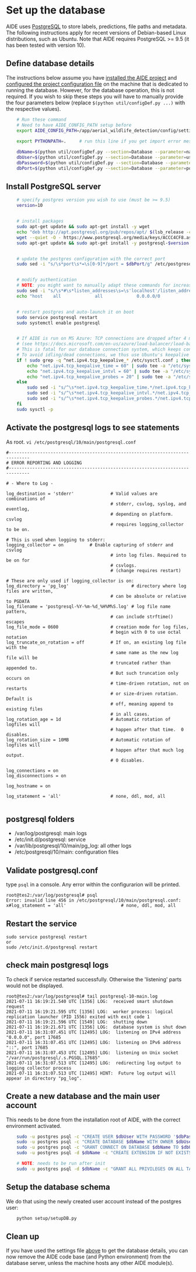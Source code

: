 # Set up the database

AIDE uses [PostgreSQL](https://www.postgresql.org/) to store labels, predictions, file paths and metadata. The following instructions apply for recent versions of Debian-based Linux distributions, such as Ubuntu.
Note that AIDE requires PostgreSQL >= 9.5 (it has been tested with version 10).

## Define database details

The instructions below assume you have [installed the AIDE project](install.md) and [configured the project configuration file](configure_settings.md) on the machine that is dedicated to running the database.
However, for the database operation, this is not required. If you wish to skip these steps you will have to manually provide the four parameters below (replace `$(python util/configDef.py ...)` with the respective values).

```bash
    # Run these command
    # Need to have AIDE_CONFIG_PATH setup before
    export AIDE_CONFIG_PATH=/app/aerial_wildlife_detection/config/settings.ini
    
    export PYTHONPATH=.     # run this line if you get import error messages

    dbName=$(python util/configDef.py --section=Database --parameter=name)
    dbUser=$(python util/configDef.py --section=Database --parameter=user)
    dbPassword=$(python util/configDef.py --section=Database --parameter=password)
    dbPort=$(python util/configDef.py --section=Database --parameter=port)
```


## Install PostgreSQL server

```bash
    # specify postgres version you wish to use (must be >= 9.5)
    version=10


    # install packages
    sudo apt-get update && sudo apt-get install -y wget
    echo "deb http://apt.postgresql.org/pub/repos/apt/ $(lsb_release -cs)-pgdg main" | sudo tee /etc/apt/sources.list.d/pgdg.list
    wget --quiet -O - https://www.postgresql.org/media/keys/ACCC4CF8.asc | sudo apt-key add -
    sudo apt-get update && sudo apt-get install -y postgresql-$version


    # update the postgres configuration with the correct port
    sudo sed -i "s/\s*port\s*=\s[0-9]*/port = $dbPort/g" /etc/postgresql/$version/main/postgresql.conf


    # modify authentication
    # NOTE: you might want to manually adapt these commands for increased security; the following makes postgres listen to all global connections
    sudo sed -i "s/\s*#\s*listen_addresses\s=\s'localhost'/listen_addresses = '\*'/g" /etc/postgresql/$version/main/postgresql.conf
    echo "host    all             all             0.0.0.0/0               md5" | sudo tee -a /etc/postgresql/$version/main/pg_hba.conf > /dev/null


    # restart postgres and auto-launch it on boot
    sudo service postgresql restart
    sudo systemctl enable postgresql


    # If AIDE is run on MS Azure: TCP connections are dropped after 4 minutes of inactivity
    # (see https://docs.microsoft.com/en-us/azure/load-balancer/load-balancer-outbound-connections#idletimeout)
    # This is fatal for our database connection system, which keeps connections open.
    # To avoid idling/dead connections, we thus use Ubuntu's keepalive timer:
    if ! sudo grep -q ^net.ipv4.tcp_keepalive_* /etc/sysctl.conf ; then
        echo "net.ipv4.tcp_keepalive_time = 60" | sudo tee -a "/etc/sysctl.conf" > /dev/null
        echo "net.ipv4.tcp_keepalive_intvl = 60" | sudo tee -a "/etc/sysctl.conf" > /dev/null
        echo "net.ipv4.tcp_keepalive_probes = 20" | sudo tee -a "/etc/sysctl.conf" > /dev/null
    else
        sudo sed -i "s/^\s*net.ipv4.tcp_keepalive_time.*/net.ipv4.tcp_keepalive_time = 60 /g" /etc/sysctl.conf
        sudo sed -i "s/^\s*net.ipv4.tcp_keepalive_intvl.*/net.ipv4.tcp_keepalive_intvl = 60 /g" /etc/sysctl.conf
        sudo sed -i "s/^\s*net.ipv4.tcp_keepalive_probes.*/net.ipv4.tcp_keepalive_probes = 20 /g" /etc/sysctl.conf
    fi
    sudo sysctl -p
```

## Activate the postgresql logs to see statements
As root.
`vi /etc/postgresql/10/main/postgresql.conf`

```
#------------------------------------------------------------------------------
# ERROR REPORTING AND LOGGING
#------------------------------------------------------------------------------

# - Where to Log -

log_destination = 'stderr'              # Valid values are combinations of
                                        # stderr, csvlog, syslog, and eventlog,
                                        # depending on platform.  csvlog
                                        # requires logging_collector to be on.

# This is used when logging to stderr:
logging_collector = on          # Enable capturing of stderr and csvlog
                                        # into log files. Required to be on for
                                        # csvlogs.
                                        # (change requires restart)

# These are only used if logging_collector is on:
log_directory = 'pg_log'                        # directory where log files are written,
                                        # can be absolute or relative to PGDATA
log_filename = 'postgresql-%Y-%m-%d_%H%M%S.log' # log file name pattern,
                                        # can include strftime() escapes
log_file_mode = 0600                    # creation mode for log files,
                                        # begin with 0 to use octal notation
log_truncate_on_rotation = off          # If on, an existing log file with the
                                        # same name as the new log file will be
                                        # truncated rather than appended to.
                                        # But such truncation only occurs on
                                        # time-driven rotation, not on restarts
                                        # or size-driven rotation.  Default is
                                        # off, meaning append to existing files
                                        # in all cases.
log_rotation_age = 1d                   # Automatic rotation of logfiles will
                                        # happen after that time.  0 disables.
log_rotation_size = 10MB                # Automatic rotation of logfiles will
                                        # happen after that much log output.
                                        # 0 disables.

log_connections = on
log_disconnections = on

log_hostname = on

log_statement = 'all'                   # none, ddl, mod, all


```

## postgresql folders
* /var/log/postgresql: main logs
* /etc/init.d/postgresql: service
* /var/lib/postgresql/10/main/pg_log: all other logs
* /etc/postgresql/10/main: configuration files


## Validate postgresql.conf
type `psql` in a console. Any error within the configurarion will be printed. 

```
root@tes2:/var/log/postgresql# psql
Error: invalid line 456 in /etc/postgresql/10/main/postgresql.conf: x#log_statement = 'all'                     # none, ddl, mod, all
```

## Restart the service
```
sudo service postgresql restart
or
sudo /etc/init.d/postgresql restart
```

## check main postgresql logs

To check if service restarted successfully. Otherwise the 'listening' parts would not be displayed. 

```
root@tes2:/var/log/postgresql# tail postgresql-10-main.log
2021-07-11 16:19:21.540 UTC [1356] LOG:  received smart shutdown request
2021-07-11 16:19:21.595 UTC [1356] LOG:  worker process: logical replication launcher (PID 1556) exited with exit code 1
2021-07-11 16:19:21.596 UTC [1549] LOG:  shutting down
2021-07-11 16:19:21.671 UTC [1356] LOG:  database system is shut down
2021-07-11 16:31:07.451 UTC [12495] LOG:  listening on IPv4 address "0.0.0.0", port 17685
2021-07-11 16:31:07.451 UTC [12495] LOG:  listening on IPv6 address "::", port 17685
2021-07-11 16:31:07.453 UTC [12495] LOG:  listening on Unix socket "/var/run/postgresql/.s.PGSQL.17685"
2021-07-11 16:31:07.513 UTC [12495] LOG:  redirecting log output to logging collector process
2021-07-11 16:31:07.513 UTC [12495] HINT:  Future log output will appear in directory "pg_log".
```


## Create a new database and the main user account
This needs to be done from the installation root of AIDE, with the correct environment activated.

```bash
    sudo -u postgres psql -c "CREATE USER $dbUser WITH PASSWORD '$dbPassword';"
    sudo -u postgres psql -c "CREATE DATABASE $dbName WITH OWNER $dbUser CONNECTION LIMIT -1;"
    sudo -u postgres psql -c "GRANT CONNECT ON DATABASE $dbName TO $dbUser;"
    sudo -u postgres psql -d $dbName -c "CREATE EXTENSION IF NOT EXISTS \"uuid-ossp\";"

    # NOTE: needs to be run after init
    sudo -u postgres psql -d $dbName -c "GRANT ALL PRIVILEGES ON ALL TABLES IN SCHEMA public TO $dbUser;"
```


## Setup the database schema
We do that using the newly created user account instead of the postgres user:

```bash
    python setup/setupDB.py
```


## Clean up

If you have used the settings file [above](#define-database-details) to get the database details, you can now remove the AIDE code base (and Python environment) from the database server, unless the machine hosts any other AIDE module(s).
